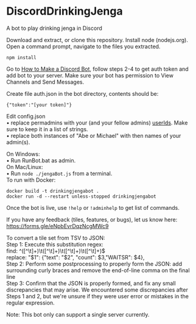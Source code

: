 # DiscordDrinkingJenga
A bot to play drinking jenga in Discord

Download and extract, or clone this repository.
Install node (nodejs.org).
Open a command prompt, navigate to the files you extracted.  
```
npm install
```
Go to [How to Make a Discord Bot](https://www.digitaltrends.com/gaming/how-to-make-a-discord-bot/), follow steps 2-4 to get auth token and add bot to your server. Make sure your bot has permission to View Channels and Send Messages.

Create file auth.json in the bot directory, contents should be:   

```{"token":"[your token]"}```

Edit config.json  
• replace permadmins with your (and your fellow admins) [userIds](https://support.discord.com/hc/en-us/articles/206346498-Where-can-I-find-my-User-Server-Message-ID-). Make sure to keep it in a list of strings.  
• replace both instances of "Abe or Michael" with then names of your admin(s).  

On Windows:  
• Run RunBot.bat as admin.  
On Mac/Linux:  
• Run `node ./jengaBot.js` from a terminal.  
To run with Docker:  
```
docker build -t drinkingjengabot .
docker run -d --restart unless-stopped drinkingjengabot
```

Once the bot is live, use `!help` or `!adminhelp` to get list of commands. 

If you have any feedback (tiles, features, or bugs), let us know here: https://forms.gle/eNpbEvrDqzNcgMWc9


To convert a tile set from TSV to JSON:  
Step 1: Execute this substitution regex:  
find: ^([^\t]+)\t([^\t]+)\t([^\t]+)\t([^\t]+)$  
replace: "$1": {"text": "$2", "count": $3,"WAITSR": $4},  
Step 2: Perform some postprocessing to properly form the JSON: add surrounding curly braces and remove the end-of-line comma on the final line  
Step 3: Confirm that the JSON is properly formed, and fix any small discrepancies that may arise. We encountered some discrepancies after Steps 1 and 2, but we're unsure if they were user error or mistakes in the regular expression.  

Note: This bot only can support a single server currently.
